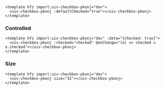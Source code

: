 ```hfz-view id=f5lq1r6561s
<template hfz import:uiv-checkbox-pkonj="dev">
  <uiv-checkbox-pkonj :defaultChecked="true"></uiv-checkbox-pkonj>
</template>

```

### Controlled

```hfz-view id=yg13amt6c4q
<template hfz import:uiv-checkbox-pkonj="dev" :data="{checked: true}">
  <uiv-checkbox-pkonj :checked="checked" @onChange="(e) => checked = e.checked"></uiv-checkbox-pkonj>
</template>

```

### Size

```hfz-view id=rgt3at2mvm
<template hfz import:uiv-checkbox-pkonj="dev">
  <uiv-checkbox-pkonj size="32"></uiv-checkbox-pkonj>
</template>

```


